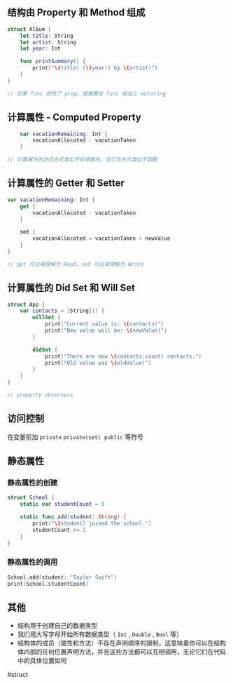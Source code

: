 ## 结构由 Property 和 Method 组成

```swift
struct Album {
    let title: String
    let artist: String
    let year: Int

    func printSummary() {
        print("\(title) (\(year)) by \(artist)")
    }
}

// 如果 func 修改了 prop，就需要在 func 前加上 mutating
```

## 计算属性 - Computed Property

```swift
    var vacationRemaining: Int {
        vacationAllocated - vacationTaken
    }

// 计算属性的访问方式类似于存储属性，但工作方式类似于函数
```

## 计算属性的 Getter 和 Setter

```swift
var vacationRemaining: Int {
    get {
        vacationAllocated - vacationTaken
    }

    set {
        vacationAllocated = vacationTaken + newValue
    }
}

// get 可以被理解为 Read，set 可以被理解为 Write
```

## 计算属性的 Did Set 和 Will Set

```swift
struct App {
    var contacts = [String]() {
        willSet {
            print("Current value is: \(contacts)")
            print("New value will be: \(newValue)")
        }

        didSet {
            print("There are now \(contacts.count) contacts.")
            print("Old value was \(oldValue)")
        }
    }
}

// property observers
```

## 访问控制

在变量前加 `private` `private(set)`  `public` 等符号

## 静态属性

### 静态属性的创建

```swift
struct School {
    static var studentCount = 0

    static func add(student: String) {
        print("\(student) joined the school.")
        studentCount += 1
    }
}
```

### 静态属性的调用

```swift
School.add(student: "Taylor Swift")
print(School.studentCount)
```

## 其他

- 结构用于创建自己的数据类型
- 我们用大写字母开始所有数据类型（ `Int` , `Double` , `Bool` 等）
- 结构体的成员（属性和方法）不存在声明顺序的限制，这意味着你可以在结构体内部的任何位置声明方法，并且这些方法都可以互相调用，无论它们在代码中的具体位置如何

#struct